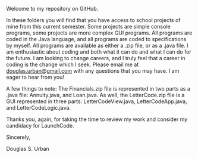 

Welcome to my repository on GitHub.

In these folders you will find that you have access to school projects of mine from this current semester.
Some projects are simple console programs, some projects are more complex GUI programs. 
All programs are coded in the Java language, and all programs are coded to specifications by myself. 
All programs are available as either a .zip file, or as a .java file.
I am enthusiastic about coding and both what it can do and what I can do for the future. I am looking to change careers, and I truly feel that a career in coding is the change which I seek.  Please email me at douglas.urban@gmail.com with any questions that you may have. I am eager to hear from you! 


A few things to note: The Financials.zip file is represented in two parts as a .java file: Annuity.java, and Loan.java.
As well, the LetterCode.zip file is a GUI represented in three parts: LetterCodeView.java, LetterCodeApp.java, and LetterCodeLogic.java.

Thanks you, again, for taking the time to review my work and consider my candidacy for LaunchCode.

Sincerely, 

Douglas S. Urban
